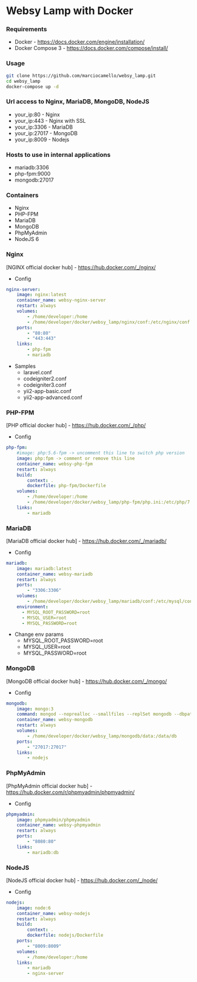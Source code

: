# Websy Lamp with Docker

### Requirements

 - Docker - https://docs.docker.com/engine/installation/
 - Docker Compose 3 - https://docs.docker.com/compose/install/
 
### Usage

```bash
git clone https://github.com/marciocamello/websy_lamp.git
cd websy_lamp
docker-compose up -d
```
### Url access to Nginx, MariaDB, MongoDB, NodeJS

 - your_ip:80 - Nginx
 - your_ip:443 - Nginx with SSL
 - your_ip:3306 - MariaDB
 - your_ip:27017 - MongoDB
 - your_ip:8009 - Nodejs
 
### Hosts to use in internal applications 

 - mariadb:3306
 - php-fpm:9000
 - mongodb:27017

### Containers

- Nginx
- PHP-FPM
- MariaDB
- MongoDB
- PhpMyAdmin
- NodeJS 6

### Nginx
 
[NGINX official docker hub] - https://hub.docker.com/_/nginx/
  
- Config

```yml
nginx-server:
    image: nginx:latest
    container_name: websy-nginx-server
    restart: always
    volumes:
        - /home/developer:/home
        - /home/developer/docker/websy_lamp/nginx/conf:/etc/nginx/conf.d
    ports:
        - "80:80"
        - "443:443"
    links:
        - php-fpm
        - mariadb
```            

- Samples
  - laravel.conf
  - codeigniter2.conf
  - codeigniter3.conf
  - yii2-app-basic.conf
  - yii2-app-advanced.conf  
  
### PHP-FPM
 
[PHP official docker hub] - https://hub.docker.com/_/php/
  
- Config

```yml
php-fpm:
    #image: php:5.6-fpm -> uncomment this line to switch php version
    image: php:fpm -> comment or remove this line
    container_name: websy-php-fpm
    restart: always
    build:
        context: .
        dockerfile: php-fpm/Dockerfile
    volumes:
        - /home/developer:/home
        - /home/developer/docker/websy_lamp/php-fpm/php.ini:/etc/php/7.1/fpm/conf.d/99-overrides.ini
    links:
        - mariadb
```        

### MariaDB
 
[MariaDB official docker hub] - https://hub.docker.com/_/mariadb/
  
- Config

```yml
mariadb:
    image: mariadb:latest
    container_name: websy-mariadb
    restart: always
    ports:
        - "3306:3306"
    volumes:
        - /home/developer/docker/websy_lamp/mariadb/conf:/etc/mysql/conf.d
    environment:
      - MYSQL_ROOT_PASSWORD=root       
      - MYSQL_USER=root      
      - MYSQL_PASSWORD=root 
```

- Change env params
  - MYSQL_ROOT_PASSWORD=root       
  - MYSQL_USER=root      
  - MYSQL_PASSWORD=root
  
### MongoDB
 
[MongoDB official docker hub] - https://hub.docker.com/_/mongo/
  
- Config

```yml
mongodb:
    image: mongo:3
    command: mongod --noprealloc --smallfiles --replSet mongodb --dbpath /data/db --nojournal --oplogSize 16 --noauth
    container_name: websy-mongodb
    restart: always
    volumes:
        - /home/developer/docker/websy_lamp/mongodb/data:/data/db
    ports:
        - "27017:27017"  
    links:
        - nodejs   
```

### PhpMyAdmin 
 
[PhpMyAdmin official docker hub] - https://hub.docker.com/r/phpmyadmin/phpmyadmin/
  
- Config

```yml
phpmyadmin:
    image: phpmyadmin/phpmyadmin
    container_name: websy-phpmyadmin
    restart: always
    ports:
        - "8080:80"
    links:
        - mariadb:db 
```

### NodeJS

[NodeJS official docker hub] - https://hub.docker.com/_/node/
  
- Config

```yml
nodejs:
    image: node:6
    container_name: websy-nodejs
    restart: always
    build:
        context: .
        dockerfile: nodejs/Dockerfile
    ports:
        - "8009:8009"  
    volumes:
        - /home/developer:/home
    links:
        - mariadb
        - nginx-server
```
